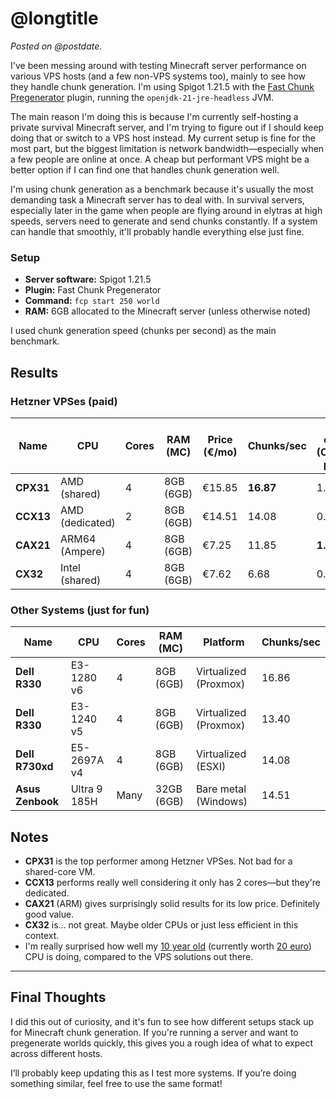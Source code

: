 <!-- title = Minecraft VPS performace testing -->
<!-- longtitle = Minecraft server performance testing on VPSs -->
<!-- postdate = 18th of June 2025 -->
<!-- description = Testing the performance of Minecraft servers on various (cheap) VPSs and other hosts. -->

# @longtitle

_Posted on @postdate._

I've been messing around with testing Minecraft server performance on various VPS hosts (and a few non-VPS systems too),
mainly to see how they handle chunk generation. I'm using Spigot 1.21.5 with the
[Fast Chunk Pregenerator](https://www.spigotmc.org/resources/fast-chunk-pregenerator.74429/) plugin,
running the `openjdk-21-jre-headless` JVM.

The main reason I'm doing this is because I'm currently self-hosting a private survival Minecraft server,
and I'm trying to figure out if I should keep doing that or switch to a VPS host instead. My current setup is
fine for the most part, but the biggest limitation is network bandwidth—especially when a few people are online
at once. A cheap but performant VPS might be a better option if I can find one that handles chunk generation well.

I'm using chunk generation as a benchmark because it's usually the most demanding task a Minecraft server has to
deal with. In survival servers, especially later in the game when people are flying around in elytras at high speeds,
servers need to generate and send chunks constantly. If a system can handle that smoothly, it'll probably
handle everything else just fine.

### Setup
- **Server software:** Spigot 1.21.5
- **Plugin:** Fast Chunk Pregenerator
- **Command:** `fcp start 250 world`
- **RAM:** 6GB allocated to the Minecraft server (unless otherwise noted)

I used chunk generation speed (chunks per second) as the main benchmark.

## Results

### Hetzner VPSes (paid)
| Name      | CPU             | Cores | RAM (MC)  | Price (€/mo) | Chunks/sec | Cost efficiency <br> (Chunks/sec per €/mo) |
|-----------|-----------------|-------|-----------|--------------|------------|--------------------------------------------|
| **CPX31** | AMD (shared)    | 4     | 8GB (6GB) | €15.85       | **16.87**  | 1.06                                       |
| **CCX13** | AMD (dedicated) | 2     | 8GB (6GB) | €14.51       | 14.08      | 0.97                                       |
| **CAX21** | ARM64 (Ampere)  | 4     | 8GB (6GB) | €7.25        | 11.85      | **1.63**                                   |
| **CX32**  | Intel (shared)  | 4     | 8GB (6GB) | €7.62        | 6.68       | 0.88                                       |

### Other Systems (just for fun)
| Name             | CPU          | Cores | RAM (MC)   | Platform              | Chunks/sec |
|------------------|--------------|-------|------------|-----------------------|------------|
| **Dell R330**    | E3-1280 v6   | 4     | 8GB (6GB)  | Virtualized (Proxmox) | 16.86      |
| **Dell R330**    | E3-1240 v5   | 4     | 8GB (6GB)  | Virtualized (Proxmox) | 13.40      |
| **Dell R730xd**  | E5-2697A v4  | 4     | 8GB (6GB)  | Virtualized (ESXI)    | 14.08      |
| **Asus Zenbook** | Ultra 9 185H | Many  | 32GB (6GB) | Bare metal (Windows)  | 14.51      |

## Notes
- **CPX31** is the top performer among Hetzner VPSes. Not bad for a shared-core VM.
- **CCX13** performs really well considering it only has 2 cores—but they're dedicated.
- **CAX21** (ARM) gives surprisingly solid results for its low price. Definitely good value.
- **CX32** is... not great. Maybe older CPUs or just less efficient in this context.
- I'm really surprised how well my [10 year old](https://www.intel.com/content/www/us/en/products/sku/88176/intel-xeon-processor-e31240-v5-8m-cache-3-50-ghz/specifications.html) (currently worth [20 euro](https://www.ebay.nl/sch/i.html?_nkw=Intel+Xeon+E3-1240+v5+cpu&_sacat=0&_from=R40&_trksid=m570.l1313&_odkw=E3-1240+v5+cpu&_osacat=0)) CPU is doing, compared to the VPS solutions out there.

---

## Final Thoughts
I did this out of curiosity, and it's fun to see how different setups stack up for Minecraft chunk generation. If you're running a server and want to pregenerate worlds quickly, this gives you a rough idea of what to expect across different hosts.

I’ll probably keep updating this as I test more systems. If you’re doing something similar, feel free to use the same format!
